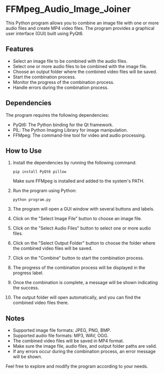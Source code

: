 # FFMpeg_Audio_Image_Joiner

This Python program allows you to combine an image file with one or more audio files and create MP4 video files. The program provides a graphical user interface (GUI) built using PyQt6.

## Features

- Select an image file to be combined with the audio files.
- Select one or more audio files to be combined with the image file.
- Choose an output folder where the combined video files will be saved.
- Start the combination process.
- Monitor the progress of the combination process.
- Handle errors during the combination process.

## Dependencies

The program requires the following dependencies:

- PyQt6: The Python binding for the Qt framework.
- PIL: The Python Imaging Library for image manipulation.
- FFMpeg: The command-line tool for video and audio processing.

## How to Use

1. Install the dependencies by running the following command:
   ```
   pip install PyQt6 pillow
   ```
   Make sure FFMpeg is installed and added to the system's PATH.

2. Run the program using Python:
   ```
   python program.py
   ```

3. The program will open a GUI window with several buttons and labels.

4. Click on the "Select Image File" button to choose an image file.

5. Click on the "Select Audio Files" button to select one or more audio files.

6. Click on the "Select Output Folder" button to choose the folder where the combined video files will be saved.

7. Click on the "Combine" button to start the combination process.

8. The progress of the combination process will be displayed in the progress label.

9. Once the combination is complete, a message will be shown indicating the success.

10. The output folder will open automatically, and you can find the combined video files there.

## Notes

- Supported image file formats: JPEG, PNG, BMP.
- Supported audio file formats: MP3, WAV, OGG.
- The combined video files will be saved in MP4 format.
- Make sure the image file, audio files, and output folder paths are valid.
- If any errors occur during the combination process, an error message will be shown.

Feel free to explore and modify the program according to your needs.
